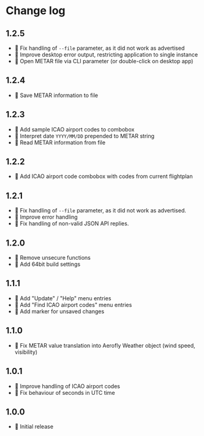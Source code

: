 Change log
==========

1.2.5
-----

* 💊 Fix handling of `--file` parameter, as it did not work as advertised
* 💊 Improve desktop error output, restricting application to single instance
* 🎁 Open METAR file via CLI parameter (or double-click on desktop app)

1.2.4
-----

* 🎁 Save METAR information to file

1.2.3
-----

* 🎁 Add sample ICAO airport codes to combobox
* 🎁 Interpret date `YYYY/MM/DD` prepended to METAR string
* 🎁 Read METAR information from file

1.2.2
-----

* 🎁 Add ICAO airport code combobox with codes from current flightplan

1.2.1
-----

* 💊 Fix handling of `--file` parameter, as it did not work as advertised.
* 💊 Improve error handling
* 💊 Fix handling of non-valid JSON API replies.

1.2.0
-----

* 💊 Remove unsecure functions
* 🎁 Add 64bit build settings

1.1.1
-----

* 🎁 Add "Update" / "Help" menu entries
* 🎁 Add "Find ICAO airport codes" menu entries
* 🎁 Add marker for unsaved changes

1.1.0
-----

* 💊 Fix METAR value translation into Aerofly Weather object (wind speed, visibility)

1.0.1
-----

* 💊 Improve handling of ICAO airport codes
* 💊 Fix behaviour of seconds in UTC time

1.0.0
-----

* 🎁 Initial release
